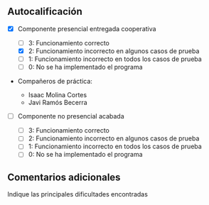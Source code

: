 ## **Autocalificación**

- [x] Componente presencial entregada cooperativa
  
    - [ ] 3: Funcionamiento correcto
    - [x] 2: Funcionamiento incorrecto en algunos casos de prueba
    - [ ] 1: Funcionamiento incorrecto en todos los casos de prueba
    - [ ] 0: No se ha implementado el programa

- Compañeros de práctica:
  
    - Isaac Molina Cortes
    - Javi Ramós Becerra

- [ ] Componente no presencial acabada

    - [ ] 3: Funcionamiento correcto
    - [ ] 2: Funcionamiento incorrecto en algunos casos de prueba
    - [ ] 1: Funcionamiento incorrecto en todos los casos de prueba
    - [ ] 0: No se ha implementado el programa

## Comentarios adicionales

Indique las principales dificultades encontradas
